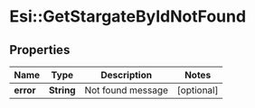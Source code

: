# Esi::GetStargateByIdNotFound

## Properties
Name | Type | Description | Notes
------------ | ------------- | ------------- | -------------
**error** | **String** | Not found message | [optional] 


